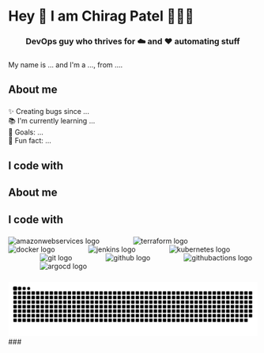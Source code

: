 <h1 align="left">Hey 👋 I am Chirag Patel 👨🏻‍💻</h1>
<h3 align="center">DevOps guy who thrives for ☁️ and ❤️ automating stuff</h3>

###

<p align="left">My name is ... and I'm a ..., from ....</p>

###

<h2 align="left">About me</h2>

###

<p align="left">✨ Creating bugs since ...<br>📚 I'm currently learning ...<br>🎯 Goals: ...<br>🎲 Fun fact: ...</p>

###

<h2 align="left">I code with</h2>

###

<h2 align="left">About me</h2>

###

<h2 align="left">I code with</h2>

###

<div align="left">
  <img src="https://skillicons.dev/icons?i=aws" height="50" alt="amazonwebservices logo"  />
  <img width="60" />
  <img src="https://cdn.jsdelivr.net/gh/devicons/devicon/icons/terraform/terraform-original-wordmark.svg" height="50" alt="terraform logo"  />
  <img width="60" />
  <img src="https://cdn.jsdelivr.net/gh/devicons/devicon/icons/docker/docker-original-wordmark.svg" height="50" alt="docker logo"  />
  <img width="60" />
  <img src="https://cdn.jsdelivr.net/gh/devicons/devicon/icons/jenkins/jenkins-original.svg" height="50" alt="jenkins logo"  />
  <img width="60" />
  <img src="https://cdn.jsdelivr.net/gh/devicons/devicon/icons/kubernetes/kubernetes-plain-wordmark.svg" height="50" alt="kubernetes logo"  />
  <img width="60" />
  <img src="https://cdn.jsdelivr.net/gh/devicons/devicon/icons/git/git-plain.svg" height="50" alt="git logo"  />
  <img width="60" />
  <img src="https://skillicons.dev/icons?i=github" height="50" alt="github logo"  />
  <img width="60" />
  <img src="https://img.shields.io/badge/GitHub Actions-2088FF?logo=githubactions&logoColor=white&style=for-the-badge" height="50" alt="githubactions logo"  />
  <img width="60" />
  <img src="https://cdn.jsdelivr.net/gh/devicons/devicon/icons/argocd/argocd-original.svg" height="50" alt="argocd logo"  />
</div>

###

<div align="left">
</div>

###

<img src="https://raw.githubusercontent.com/Chirag-ptel/Chirag-ptel/output/snake.svg" alt="Snake animation" />
###

<!--
**Chirag-ptel/Chirag-ptel** is a ✨ _special_ ✨ repository because its `README.md` (this file) appears on your GitHub profile.

Here are some ideas to get you started:

- 🔭 I’m currently working on ...
- 🌱 I’m currently learning ...
- 👯 I’m looking to collaborate on ...
- 🤔 I’m looking for help with ...
- 💬 Ask me about ...
- 📫 How to reach me: ...
- 😄 Pronouns: ...
- ⚡ Fun fact: ...
-->
